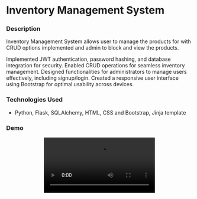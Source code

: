 # Inventory Management System

### Description
Inventory Management System allows user to manage the products for with CRUD options implemented and admin to block and view the products.

Implemented JWT authentication, password hashing, and database
integration for security.
Enabled CRUD operations for seamless inventory management.
Designed functionalities for administrators to manage users effectively,
including signup/login.
Created a responsive user interface using Bootstrap for optimal usability
across devices.


### Technologies Used
- Python, Flask, SQLAlchemy, HTML, CSS and Bootstrap, Jinja template

### Demo
<p align="center">
  <video src="demo\Inventory_Management_Demo.mp4" controls="controls" style="max-width: 100%; height: auto;">
    Your browser does not support the video tag.
  </video>
</p>
